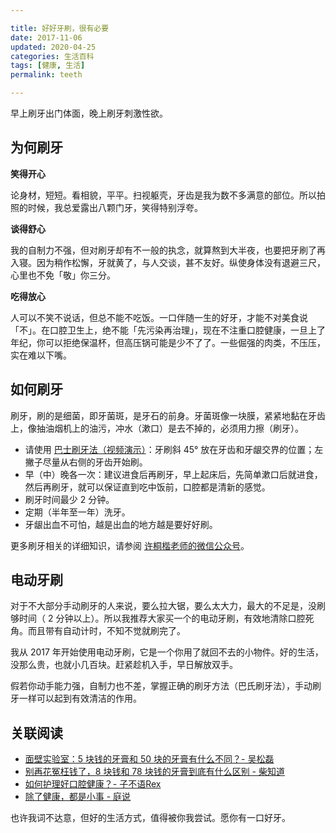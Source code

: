 ```yaml
---

title: 好好牙刷，很有必要
date: 2017-11-06   
updated: 2020-04-25     
categories: 生活百科
tags: [健康, 生活] 
permalink: teeth 

---
```


早上刷牙出门体面，晚上刷牙刺激性欲。

<!-- more -->



## 为何刷牙

**笑得开心**

论身材，短短。看相貌，平平。扫视躯壳，牙齿是我为数不多满意的部位。所以拍照的时候，我总爱露出八颗门牙，笑得特别浮夸。



**谈得舒心**

我的自制力不强，但对刷牙却有不一般的执念，就算熬到大半夜，也要把牙刷了再入寝。因为稍作松懈，牙就黄了，与人交谈，甚不友好。纵使身体没有退避三尺，心里也不免「敬」你三分。



**吃得放心**

人可以不笑不说话，但总不能不吃饭。一口伴随一生的好牙，才能不对美食说「不」。在口腔卫生上，绝不能「先污染再治理」，现在不注重口腔健康，一旦上了年纪，你可以拒绝保温杯，但高压锅可能是少不了了。一些倔强的肉类，不压压，实在难以下嘴。



## 如何刷牙

刷牙，刷的是细菌，即牙菌斑，是牙石的前身。牙菌斑像一块膜，紧紧地黏在牙齿上，像抽油烟机上的油污，冲水（漱口）是去不掉的，必须用力擦（刷牙）。

- 请使用 [巴士刷牙法（视频演示）](https://www.bilibili.com/s/video/BV1Hs411D7Pr?t=2m31s)：牙刷斜 45° 放在牙齿和牙龈交界的位置；左撇子尽量从右侧的牙齿开始刷。
- 早（中）晚各一次：建议进食后再刷牙，早上起床后，先简单漱口后就进食，然后再刷牙，就可以保证直到吃中饭前，口腔都是清新的感觉。
- 刷牙时间最少 2 分钟。
- 定期（半年至一年）洗牙。
- 牙龈出血不可怕，越是出血的地方越是要好好刷。



更多刷牙相关的详细知识，请参阅 [许桐楷老师的微信公众号](https://mp.weixin.qq.com/s/6nrlJzelAgsu31Z2wLXNjQ)。




## 电动牙刷


对于不大部分手动刷牙的人来说，要么拉大锯，要么太大力，最大的不足是，没刷够时间（ 2 分钟以上）。所以我推荐大家买一个的电动牙刷，有效地清除口腔死角。而且带有自动计时，不知不觉就刷完了。

我从 2017 年开始使用电动牙刷，它是一个你用了就回不去的小物件。好的生活，没那么贵，也就小几百块。赶紧趁机入手，早日解放双手。

假若你动手能力强，自制力也不差，掌握正确的刷牙方法（巴氏刷牙法），手动刷牙一样可以起到有效清洁的作用。



## 关联阅读

- [面壁实验室：5 块钱的牙膏和 50 块的牙膏有什么不同？- 吴松磊](https://b23.tv/av2482416)
- [别再花冤枉钱了，8 块钱和 78 块钱的牙膏到底有什么区别 - 柴知道](https://b23.tv/BZcAGt)
- [如何护理好口腔健康？- 子不语Rex](https://sspai.com/post/53604)
- [除了健康，都是小事 - 庭说](https://tingtalk.me/health/)



也许我词不达意，但好的生活方式，值得被你我尝试。愿你有一口好牙。
